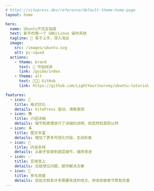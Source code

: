 ```yaml
---
# https://vitepress.dev/reference/default-theme-home-page
layout: home

hero:
  name: Ubuntu不完全指南
  text: 新手的第一个 GNU/Linux 操作系统
  tagline: 🐧 易于上手，深入浅出
  image:
    src: /images/ubuntu.svg
    alt: pc-squad
  actions:
    - theme: brand
      text: 🍔 开始阅读
      link: /guide/index
    - theme: alt
      text: 🧑🏼‍💻 GitHub
      link: https://github.com/LightYourJourney/ubuntu-tutorial

features:
  - icon: 📖
    title: 格式优化
    details: VitePress 驱动，清晰美观
  - icon: 📚
    title: 介绍详细
    details: 细节和原理进行了详细的说明，知其然知其所以然
  - icon: 🏝️
    title: 图文丰富
    details: 增加了更多可视化内容，生动形象
  - icon: 🌈
    title: 内容多样
    details: 从新手安装到底层细节，循序渐进
  - icon: ✅
    title: 实用至上
    details: 总结常见问题，提供解决方案
  - icon: 🌱
    title: 参与贡献
    details: 目前文档有许多需要改进的地方，参阅贡献章节帮助完善
---
```

